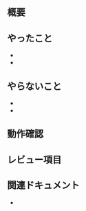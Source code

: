 ## 概要

<!-- このセクションでは、このPRの目的と概要を簡潔に説明してください。 -->

## やったこと

<!-- このセクションでは、やったことを箇条書きでリストアップしてください。 -->

-
-

## やらないこと

<!-- このセクションでは、このPRがでは対応しないことを箇条書きでリストアップしてください。  -->

-
-

## 動作確認

## レビュー項目

## 関連ドキュメント

<!-- このセクションでは、このPRが関連するIssueやドキュメントのリンクを箇条書きでリストアップしてください。 -->

-
